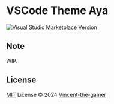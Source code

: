# VSCode Theme Aya

<a href="https://marketplace.visualstudio.com/items?itemName=vincent-the-gamer.aya" target="__blank"><img src="https://img.shields.io/visual-studio-marketplace/v/vincent-the-gamer.aya.svg?color=eee&amp;label=VS%20Code%20Marketplace&logo=visual-studio-code" alt="Visual Studio Marketplace Version" /></a>

## Note
WIP.

## License

[MIT](./LICENSE) License © 2024 [Vincent-the-gamer](https://github.com/Vincent-the-gamer)